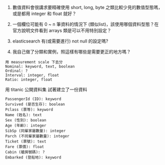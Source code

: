 1. 數值資料會很講求要精確使用 short, long, byte 之類比較少見的數值型態嗎，或是都用 integer 和 float 就好？

2. 一個欄位可能有 0 ~ n 筆資料的情況下 (類似list)，該使用哪個資料型態？在官方說明文件看到 arrays 類是可以不用特別設定？
3. elasticsearch 有(或需要進行) not null 的設定嗎?
4. 我自己做了分類和實例，照這樣有哪些是需要更正的地方嗎？

```
用 measurement scale 下去分
Nominal: keyword, text, boolean
Ordinal: ?
Interval: integer, float
Ratio: integer, float
```

用 titanic 公開資料集 試著建立了一份資料

```
PassengerId (ID): keyword
Survived (是否生存): boolean
Pclass (票等): keyword
Name (姓名): text
Sex (性別): boolean
Age (年齡): integer
SibSp (同輩家屬數量): integer
Parch (不同輩家屬數量): integer
Ticket (票號): text
Fare (票價): float
Cabin (艙房號碼): ?
Embarked (登船地): keyword
```